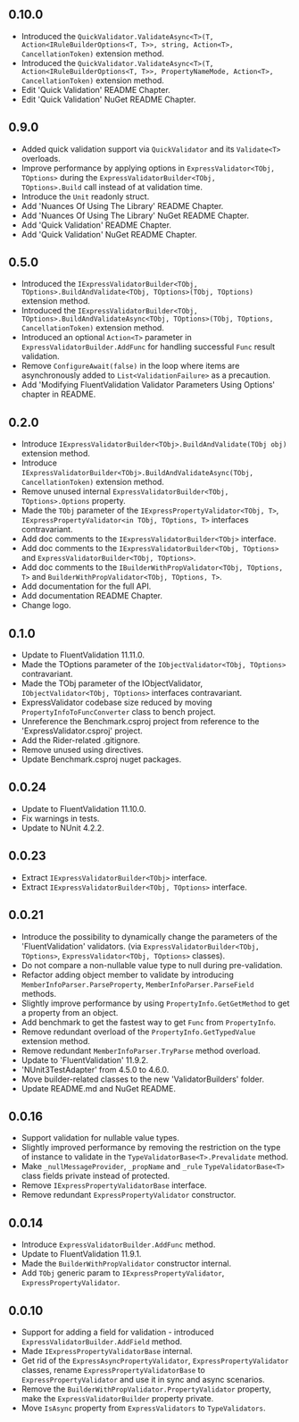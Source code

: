 ## 0.10.0

- Introduced the `QuickValidator.ValidateAsync<T>(T, Action<IRuleBuilderOptions<T, T>>, string, Action<T>, CancellationToken)` extension method.
- Introduced the `QuickValidator.ValidateAsync<T>(T, Action<IRuleBuilderOptions<T, T>>, PropertyNameMode, Action<T>, CancellationToken)` extension method.
- Edit 'Quick Validation' README Chapter.
- Edit 'Quick Validation' NuGet README Chapter.


## 0.9.0

- Added quick validation support via `QuickValidator` and its `Validate<T>` overloads.
- Improve performance by applying options in `ExpressValidator<TObj, TOptions>` during the `ExpressValidatorBuilder<TObj, TOptions>.Build` call instead of at validation time.
- Introduce the `Unit` readonly struct.
- Add 'Nuances Of Using The Library' README Chapter.
- Add 'Nuances Of Using The Library' NuGet README Chapter.
- Add 'Quick Validation' README Chapter.
- Add 'Quick Validation' NuGet README Chapter.


## 0.5.0

- Introduced the `IExpressValidatorBuilder<TObj, TOptions>.BuildAndValidate<TObj, TOptions>(TObj, TOptions)` extension method.
- Introduced the `IExpressValidatorBuilder<TObj, TOptions>.BuildAndValidateAsync<TObj, TOptions>(TObj, TOptions, CancellationToken)` extension method.
- Introduced an optional `Action<T>` parameter in `ExpressValidatorBuilder.AddFunc` for handling successful `Func` result validation.
- Remove `ConfigureAwait(false)` in the loop where items are asynchronously added to `List<ValidationFailure>` as a precaution.
- Add 'Modifying FluentValidation Validator Parameters Using Options' chapter in README.


## 0.2.0

- Introduce `IExpressValidatorBuilder<TObj>.BuildAndValidate(TObj obj)` extension method.
- Introduce `IExpressValidatorBuilder<TObj>.BuildAndValidateAsync(TObj, CancellationToken)` extension method.
- Remove unused internal `ExpressValidatorBuilder<TObj, TOptions>.Options` property.
- Made the `TObj` parameter of the `IExpressPropertyValidator<TObj, T>`, `IExpressPropertyValidator<in TObj, TOptions, T>` interfaces contravariant.
- Add doc comments to the `IExpressValidatorBuilder<TObj>` interface.
- Add doc comments to the `IExpressValidatorBuilder<TObj, TOptions>` and `ExpressValidatorBuilder<TObj, TOptions>`.
- Add doc comments to the `IBuilderWithPropValidator<TObj, TOptions, T>` and `BuilderWithPropValidator<TObj, TOptions, T>`.
- Add documentation for the full API.
- Add documentation README Chapter.
- Change logo.


## 0.1.0

- Update to FluentValidation 11.11.0.  
- Made the TOptions parameter of the `IObjectValidator<TObj, TOptions>` contravariant.  
- Made the TObj parameter of the IObjectValidator<TObj>, `IObjectValidator<TObj, TOptions>` interfaces contravariant. 
- ExpressValidator codebase size reduced by moving `PropertyInfoToFuncConverter` class to bench project.  
- Unreference the Benchmark.csproj project from reference to the 'ExpressValidator.csproj' project.  
- Add the Rider-related .gitignore.  
- Remove unused using directives.  
- Update Benchmark.csproj nuget packages.


## 0.0.24

- Update to FluentValidation 11.10.0.
- Fix warnings in tests.
- Update to NUnit 4.2.2.


## 0.0.23

- Extract `IExpressValidatorBuilder<TObj>` interface.  
- Extract `IExpressValidatorBuilder<TObj, TOptions>` interface.


## 0.0.21

- Introduce the possibility to dynamically change the parameters of the 'FluentValidation' validators. (via `ExpressValidatorBuilder<TObj, TOptions>`, `ExpressValidator<TObj, TOptions>` classes).  
- Do not compare a non-nullable value type to null during pre-validation.  
- Refactor adding object member to validate by introducing `MemberInfoParser.ParseProperty`, `MemberInfoParser.ParseField` methods.  
- Slightly improve performance by using `PropertyInfo.GetGetMethod` to get a property from an object.  
- Add benchmark to get the fastest way to get `Func` from `PropertyInfo`.
- Remove redundant overload of the `PropertyInfo.GetTypedValue` extension method.  
- Remove redundant `MemberInfoParser.TryParse` method overload.  
- Update to 'FluentValidation' 11.9.2.  
- 'NUnit3TestAdapter' from 4.5.0 to 4.6.0.  
- Move builder-related classes to the new 'ValidatorBuilders' folder.  
- Update README.md and NuGet README.


## 0.0.16

- Support validation for nullable value types.
- Slightly improved performance by removing the restriction on the type of instance to validate in the `TypeValidatorBase<T>.Prevalidate` method.
- Make `_nullMessageProvider`, `_propName` and `_rule` `TypeValidatorBase<T>` class fields private instead of protected.
- Remove `IExpressPropertyValidatorBase` interface.
- Remove redundant `ExpressPropertyValidator` constructor.  


## 0.0.14

- Introduce `ExpressValidatorBuilder.AddFunc` method.
- Update to FluentValidation 11.9.1.
- Made the `BuilderWithPropValidator` constructor internal.
- Add `TObj` generic param to `IExpressPropertyValidator`, `ExpressPropertyValidator`.


## 0.0.10

- Support for adding a field for validation - introduced `ExpressValidatorBuilder.AddField` method.
- Made `IExpressPropertyValidatorBase` internal.
- Get rid of the `ExpressAsyncPropertyValidator`, `ExpressPropertyValidator` classes, rename `ExpressPropertyValidatorBase` to `ExpressPropertyValidator` and use it in sync and async scenarios.
- Remove the `BuilderWithPropValidator.PropertyValidator` property, make the `ExpressValidatorBuilder` property private.
- Move `IsAsync` property from `ExpressValidators` to `TypeValidators`.